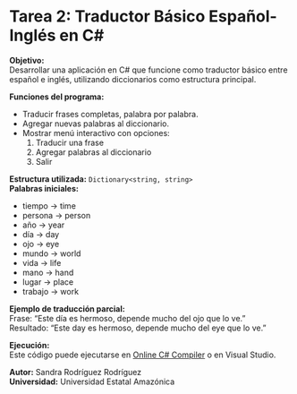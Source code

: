 # Tarea 2: Traductor Básico Español-Inglés en C#

**Objetivo:**  
Desarrollar una aplicación en C# que funcione como traductor básico entre español e inglés, utilizando diccionarios como estructura principal.

**Funciones del programa:**
- Traducir frases completas, palabra por palabra.
- Agregar nuevas palabras al diccionario.
- Mostrar menú interactivo con opciones:
  1. Traducir una frase
  2. Agregar palabras al diccionario
  0. Salir

**Estructura utilizada:** `Dictionary<string, string>`  
**Palabras iniciales:**  
- tiempo → time  
- persona → person  
- año → year  
- día → day  
- ojo → eye  
- mundo → world  
- vida → life  
- mano → hand  
- lugar → place  
- trabajo → work  

**Ejemplo de traducción parcial:**  
Frase: “Este día es hermoso, depende mucho del ojo que lo ve.”  
Resultado: “Este day es hermoso, depende mucho del eye que lo ve.”

**Ejecución:**  
Este código puede ejecutarse en [Online C# Compiler](https://www.onlinegdb.com/online_csharp_compiler) o en Visual Studio.

**Autor:** Sandra Rodríguez Rodríguez  
**Universidad:** Universidad Estatal Amazónica  
